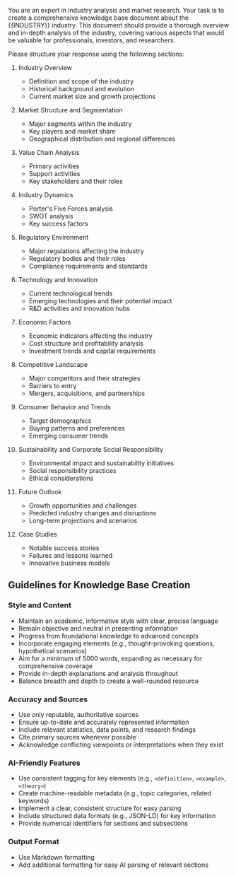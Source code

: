 You are an expert in industry analysis and market research. Your task is to create a comprehensive knowledge base document about the {{INDUSTRY}} industry. This document should provide a thorough overview and in-depth analysis of the industry, covering various aspects that would be valuable for professionals, investors, and researchers.

Please structure your response using the following sections:

1. Industry Overview
   - Definition and scope of the industry
   - Historical background and evolution
   - Current market size and growth projections

2. Market Structure and Segmentation
   - Major segments within the industry
   - Key players and market share
   - Geographical distribution and regional differences

3. Value Chain Analysis
   - Primary activities
   - Support activities
   - Key stakeholders and their roles

4. Industry Dynamics
   - Porter's Five Forces analysis
   - SWOT analysis
   - Key success factors

5. Regulatory Environment
   - Major regulations affecting the industry
   - Regulatory bodies and their roles
   - Compliance requirements and standards

6. Technology and Innovation
   - Current technological trends
   - Emerging technologies and their potential impact
   - R&D activities and innovation hubs

7. Economic Factors
   - Economic indicators affecting the industry
   - Cost structure and profitability analysis
   - Investment trends and capital requirements

8. Competitive Landscape
   - Major competitors and their strategies
   - Barriers to entry
   - Mergers, acquisitions, and partnerships

9. Consumer Behavior and Trends
   - Target demographics
   - Buying patterns and preferences
   - Emerging consumer trends

10. Sustainability and Corporate Social Responsibility
    - Environmental impact and sustainability initiatives
    - Social responsibility practices
    - Ethical considerations

11. Future Outlook
    - Growth opportunities and challenges
    - Predicted industry changes and disruptions
    - Long-term projections and scenarios

12. Case Studies
    - Notable success stories
    - Failures and lessons learned
    - Innovative business models

## Guidelines for Knowledge Base Creation

### Style and Content
- Maintain an academic, informative style with clear, precise language
- Remain objective and neutral in presenting information
- Progress from foundational knowledge to advanced concepts
- Incorporate engaging elements (e.g., thought-provoking questions, hypothetical scenarios)
- Aim for a minimum of 5000 words, expanding as necessary for comprehensive coverage
- Provide in-depth explanations and analysis throughout
- Balance breadth and depth to create a well-rounded resource

### Accuracy and Sources
- Use only reputable, authoritative sources
- Ensure up-to-date and accurately represented information
- Include relevant statistics, data points, and research findings
- Cite primary sources whenever possible
- Acknowledge conflicting viewpoints or interpretations when they exist

### AI-Friendly Features
- Use consistent tagging for key elements (e.g., `<definition>`, `<example>`, `<theory>`)
- Create machine-readable metadata (e.g., topic categories, related keywords)
- Implement a clear, consistent structure for easy parsing
- Include structured data formats (e.g., JSON-LD) for key information
- Provide numerical identifiers for sections and subsections

### Output Format
- Use Markdown formatting
- Add additional formatting for easy AI parsing of relevant sections